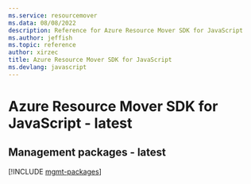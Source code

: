 ```yaml
---
ms.service: resourcemover
ms.data: 08/08/2022
description: Reference for Azure Resource Mover SDK for JavaScript
ms.author: jeffish
ms.topic: reference
author: xirzec
title: Azure Resource Mover SDK for JavaScript
ms.devlang: javascript
---
```

# Azure Resource Mover SDK for JavaScript - latest

## Management packages - latest
[!INCLUDE [mgmt-packages](resource-mover-mgmt-index.md)]